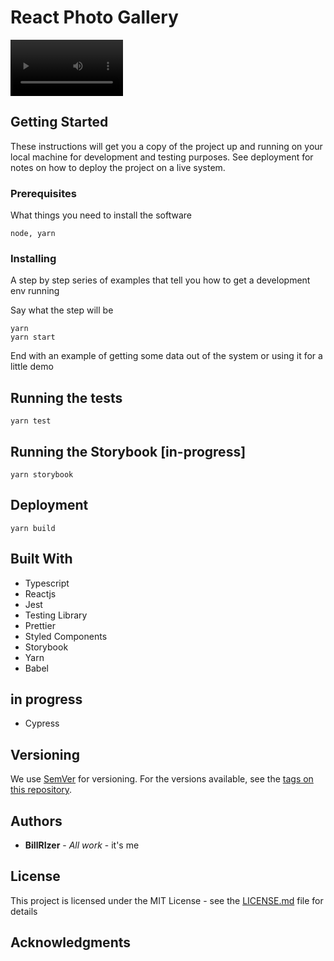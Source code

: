 
# React Photo Gallery
<div>
<video src='https://user-images.githubusercontent.com/5104527/196307171-59d5bfcf-f098-4bc6-b69e-59efeaeee4cf.webm' width=180 />

</div>

## Getting Started

These instructions will get you a copy of the project up and running on your local machine for development and testing purposes. See deployment for notes on how to deploy the project on a live system.

### Prerequisites

What things you need to install the software

```
node, yarn
```

### Installing

A step by step series of examples that tell you how to get a development env running

Say what the step will be

```
yarn 
yarn start
```

End with an example of getting some data out of the system or using it for a little demo

## Running the tests

```
yarn test
```
## Running the Storybook [in-progress]

```
yarn storybook
```

## Deployment

```
yarn build
```

## Built With

- Typescript
- Reactjs
- Jest
- Testing Library
- Prettier
- Styled Components
- Storybook
- Yarn
- Babel

## in progress
- Cypress

## Versioning

We use [SemVer](http://semver.org/) for versioning. For the versions available, see the [tags on this repository](https://github.com/your/project/tags). 

## Authors

* **BillRIzer** - *All work* - it's me


## License

This project is licensed under the MIT License - see the [LICENSE.md](LICENSE.md) file for details

## Acknowledgments
